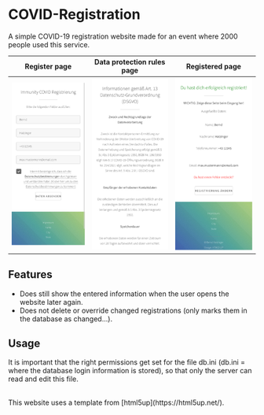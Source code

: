 # COVID-Registration

A simple COVID-19 registration website made for an event where 2000 people used this service.

Register page             |  Data protection rules page |  Registered page
:-------------------------:|:-------------------------:|:-------------------------:
<img  src="./pictures/RegisterPhpFilledOut.png" width="250">  |  <img  src="./pictures/Dsvgo.png" width="250"> |  <img  src="./pictures/RegisteredPhp.png" width="250">


## Features
- Does still show the entered information when the user opens the website later again.
- Does not delete or override changed registrations (only marks them in the database as changed...).

## Usage
It is important that the right permissions get set for the file db.ini (db.ini = where the database login information is stored),
so that only the server can read and edit this file.

<br>
This website uses a template from [html5up](https://html5up.net/).
